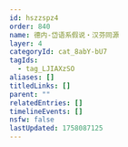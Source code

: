 ```yaml
---
id: hszzspz4
order: 840
name: 德内-岱语系假说・汉芬同源
layer: 4
categoryId: cat_8abY-bU7
tagIds:
  - tag_LJIAXzSO
aliases: []
titledLinks: []
parent: ""
relatedEntries: []
timelineEvents: []
nsfw: false
lastUpdated: 1758087125
---
```


